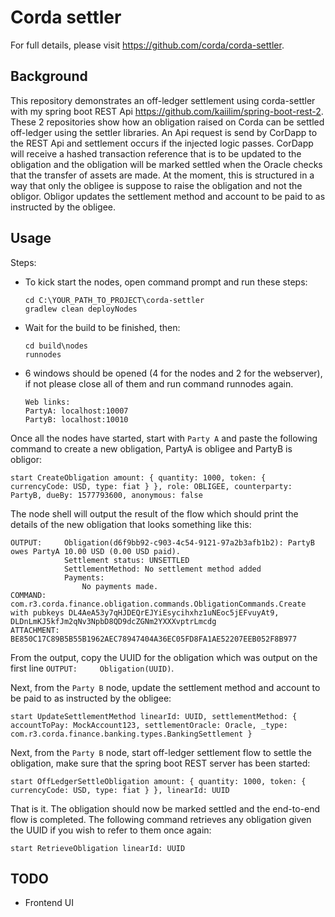 # Corda settler
For full details, please visit https://github.com/corda/corda-settler.

## Background

This repository demonstrates an off-ledger settlement using corda-settler with my spring boot REST
Api https://github.com/kaiilim/spring-boot-rest-2. These 2 repositories show 
how an obligation raised on Corda can be settled off-ledger using the settler libraries. 
An Api request is send by CorDapp to the REST Api and settlement occurs if the injected
logic passes. CorDapp will receive a hashed transaction reference that is to be updated
 to the obligation and the obligation will be marked settled when the Oracle checks 
 that the transfer of assets are made. At the moment, this is structured in a way that
  only the obligee is suppose to raise the obligation and not the obligor. Obligor updates
  the settlement method and account to be paid to as instructed by the obligee.

## Usage

Steps:
* To kick start the nodes, open command prompt and run these steps:

      cd C:\YOUR_PATH_TO_PROJECT\corda-settler
      gradlew clean deployNodes
    

* Wait for the build to be finished, then:

      cd build\nodes
      runnodes
    

* 6 windows should be opened (4 for the nodes and 2 for the webserver), if not please close all of them and run command runnodes again.
        
      Web links:
      PartyA: localhost:10007
      PartyB: localhost:10010


Once all the nodes have started, start with `Party A` and paste the following command to create a new
obligation, PartyA is obligee and PartyB is obligor:

    start CreateObligation amount: { quantity: 1000, token: { currencyCode: USD, type: fiat } }, role: OBLIGEE, counterparty: PartyB, dueBy: 1577793600, anonymous: false


The node shell will output the result of the flow which should print the
details of the new obligation that looks something like this:

    OUTPUT:     Obligation(d6f9bb92-c903-4c54-9121-97a2b3afb1b2): PartyB owes PartyA 10.00 USD (0.00 USD paid).
                Settlement status: UNSETTLED
                SettlementMethod: No settlement method added
                Payments:
                    No payments made.
    COMMAND:    com.r3.corda.finance.obligation.commands.ObligationCommands.Create with pubkeys DL4AeA53y7qHJDEQrEJYiEsycihxhz1uNEoc5jEFvuyAt9, DLDnLmKJ5kfJm2qNv3NpbD8QD9dcZGNm2YXXXvptrLmcdg
    ATTACHMENT: BE850C17C89B5B55B1962AEC78947404A36EC05FD8FA1AE52207EEB052F8B977

From the output, copy the UUID for the obligation which was output
on the first line `OUTPUT:     Obligation(UUID)`.

Next, from the `Party B` node, update the settlement method and account 
to be paid to as instructed by the obligee:

    start UpdateSettlementMethod linearId: UUID, settlementMethod: { accountToPay: MockAccount123, settlementOracle: Oracle, _type: com.r3.corda.finance.banking.types.BankingSettlement }

Next, from the `Party B` node, start off-ledger settlement flow to settle
the obligation, make sure that the spring boot REST server has been started:

    start OffLedgerSettleObligation amount: { quantity: 1000, token: { currencyCode: USD, type: fiat } }, linearId: UUID

That is it. The obligation should now be marked settled and the end-to-end flow
is completed. The following command retrieves any obligation given the UUID if
you wish to refer to them once again:

    start RetrieveObligation linearId: UUID

## TODO

* Frontend UI
